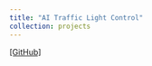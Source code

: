 ```yaml
---
title: "AI Traffic Light Control"
collection: projects
---
```


[[GitHub]](https://github.com/parasnaren/AI-Traffic-Light-Control)

